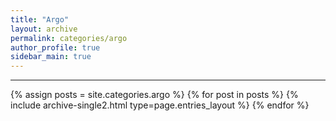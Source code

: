 ```yaml
---
title: "Argo"
layout: archive
permalink: categories/argo
author_profile: true
sidebar_main: true
---
```


<!-- 공백이 포함되어 있는 카테고리 이름의 경우 site.categories['a b c'] 이런식으로! -->

***

{% assign posts = site.categories.argo %}
{% for post in posts %} {% include archive-single2.html type=page.entries_layout %} {% endfor %}
